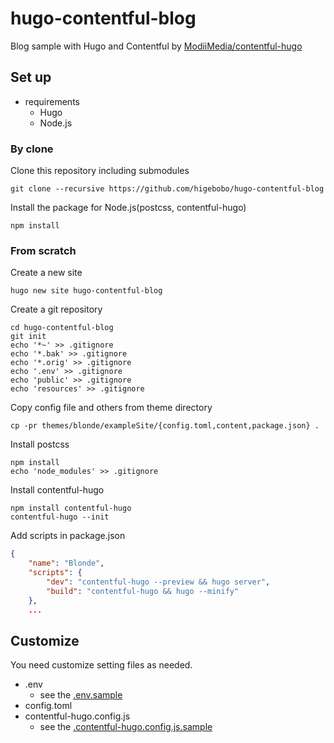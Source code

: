 # hugo-contentful-blog

Blog sample with Hugo and Contentful by [ModiiMedia/contentful-hugo](https://github.com/ModiiMedia/contentful-hugo)

## Set up

* requirements
    * Hugo
    * Node.js

### By clone

Clone this repository including submodules

```shell
git clone --recursive https://github.com/higebobo/hugo-contentful-blog
```

Install the package for Node.js(postcss, contentful-hugo)

```shell
npm install
```

### From scratch

Create a new site

```shell
hugo new site hugo-contentful-blog
```

Create a git repository

```shell
cd hugo-contentful-blog
git init
echo '*~' >> .gitignore
echo '*.bak' >> .gitignore
echo '*.orig' >> .gitignore
echo '.env' >> .gitignore
echo 'public' >> .gitignore
echo 'resources' >> .gitignore
```

Copy config file and others from theme directory

```shell
cp -pr themes/blonde/exampleSite/{config.toml,content,package.json} .
```

Install postcss

```shell
npm install
echo 'node_modules' >> .gitignore
```

Install contentful-hugo

```shell
npm install contentful-hugo
contentful-hugo --init
```

Add scripts in package.json

```json
{
    "name": "Blonde",
    "scripts": {
        "dev": "contentful-hugo --preview && hugo server",
        "build": "contentful-hugo && hugo --minify"
    },
    ...
```

## Customize

You need customize setting files as needed.

* .env
    * see the [.env.sample](./.env.sample)
* config.toml
* contentful-hugo.config.js
    * see the [.contentful-hugo.config.js.sample](./.contentful-hugo.config.js.sample)
